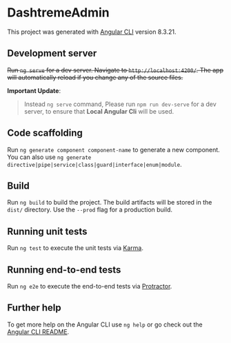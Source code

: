 # DashtremeAdmin

This project was generated with [Angular CLI](https://github.com/angular/angular-cli) version 8.3.21.

## Development server

~~Run `ng serve` for a dev server. Navigate to `http://localhost:4200/`. The app will automatically reload if you change any of the source files.~~

**Important Update**:

> Instead `ng serve` command,
> Please run `npm run dev-serve` for a dev server, to ensure that **Local Angular Cli** will be used.
## Code scaffolding

Run `ng generate component component-name` to generate a new component. You can also use `ng generate directive|pipe|service|class|guard|interface|enum|module`.

## Build

Run `ng build` to build the project. The build artifacts will be stored in the `dist/` directory. Use the `--prod` flag for a production build.

## Running unit tests

Run `ng test` to execute the unit tests via [Karma](https://karma-runner.github.io).

## Running end-to-end tests

Run `ng e2e` to execute the end-to-end tests via [Protractor](http://www.protractortest.org/).

## Further help

To get more help on the Angular CLI use `ng help` or go check out the [Angular CLI README](https://github.com/angular/angular-cli/blob/master/README.md).
